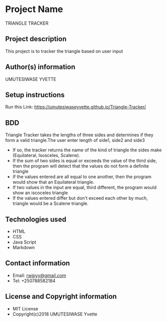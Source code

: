 # Project Name
TRIANGLE TRACKER
## Project description
This project is to tracker the triangle based on user input
## Author(s) information
UMUTESIWASE YVETTE
## Setup instructions
Run this Link: https://umutesiwaseyvette.github.io/Triangle-Tracker/
## BDD
Triangle Tracker takes the lengths of three sides and determines if they form a valid triangle.The user enter length of side1, side2 and side3
* If so, the tracker returns the name of the kind of triangle the sides make (Equilateral, Isosceles, Scalene).
* If the sum of two sides is equal or exceeds the value of the third side, then the program will detect that the values do not form a definite triangle
* If the values entered are all equal to one another, then the program would show that an Equilateral triangle. 
* If two values in the input are equal, third different, the program would show an iscoceles triangle
* If the values entered differ but don't exceed each other by much, triangle would be a Scalene triangle. 
## Technologies used
* HTML
* CSS
* Java Script
* Markdown
## Contact information
* Email: rwjpyy@gmail.com
* Tel: +250788582184
## License and Copyright information
* MIT License
* Copyright(c)2018 UMUTESIWASE Yvette